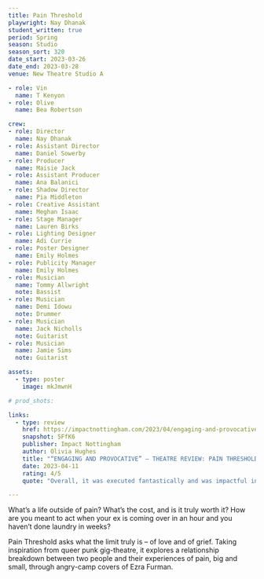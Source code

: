 ```yaml
---
title: Pain Threshold
playwright: Nay Dhanak
student_written: true 
period: Spring 
season: Studio 
season_sort: 320 
date_start: 2023-03-26
date_end: 2023-03-28
venue: New Theatre Studio A 

- role: Vin 
  name: T Kenyon
- role: Olive 
  name: Bea Robertson

crew: 
- role: Director
  name: Nay Dhanak
- role: Assistant Director 
  name: Daniel Sowerby
- role: Producer
  name: Maisie Jack
- role: Assistant Producer 
  name: Ana Balanici
- role: Shadow Director 
  name: Pia Middleton
- role: Creative Assistant
  name: Meghan Isaac 
- role: Stage Manager 
  name: Lauren Birks 
- role: Lighting Designer 
  name: Adi Currie 
- role: Poster Designer 
  name: Emily Holmes 
- role: Publicity Manager
  name: Emily Holmes 
- role: Musician
  name: Tommy Allwright
  note: Bassist
- role: Musician
  name: Demi Idowu
  note: Drummer
- role: Musician
  name: Jack Nicholls
  note: Guitarist
- role: Musician
  name: Jamie Sims
  note: Guitarist

assets:
  - type: poster 
    image: mkJmwnH

# prod_shots:

links:
  - type: review 
    href: https://impactnottingham.com/2023/04/engaging-and-provocative-theatre-review-pain-threshold-nottingham-new-theatre/
    snapshot: 5FfK6
    publisher: Impact Nottingham
    author: Olivia Hughes 
    title: "“ENGAGING AND PROVOCATIVE” – THEATRE REVIEW: PAIN THRESHOLD @ NOTTINGHAM NEW THEATRE"
    date: 2023-04-11
    rating: 4/5
    quote: "Overall, it was executed fantastically and was impactful in the small and intimate theatre."

---
```


What’s a life outside of pain? What’s the cost, and is it truly worth it? How are you meant to act when your ex is coming over in an hour and you haven’t done laundry in weeks?

Pain Threshold asks what the limit truly is – of love and of grief. Taking inspiration from queer punk gig-theatre, it explores a relationship breakdown between two people and their experiences of pain, big and small, through angry-camp covers of Ezra Furman.
